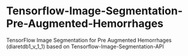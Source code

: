 # Tensorflow-Image-Segmentation-Pre-Augmented-Hemorrhages
TensorFlow Image Segmentation for Pre Augmented Hemorrhages (diaretdb1_v_1_1) based on Tensorflow-Image-Segmentation-API
